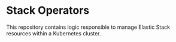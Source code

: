 # Stack Operators

This repository contains logic responsible to manage Elastic Stack resources
within a Kubernetes cluster.